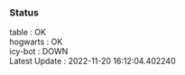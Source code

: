 ### Status


table : OK  
hogwarts : OK  
icy-bot : DOWN  
Latest Update : 2022-11-20 16:12:04.402240
